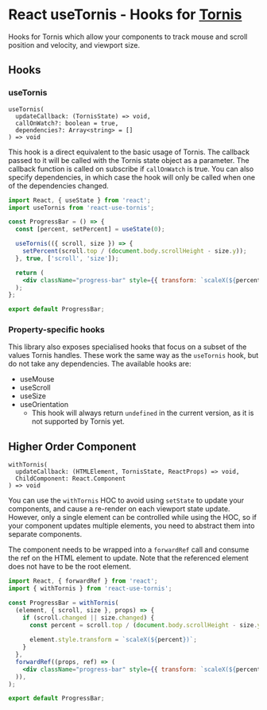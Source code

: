 # React useTornis - Hooks for [Tornis](https://github.com/robb0wen/tornis)

Hooks for Tornis which allow your components to track mouse and scroll position and velocity, and viewport size.

## Hooks

### useTornis

```
useTornis(
  updateCallback: (TornisState) => void,
  callOnWatch?: boolean = true,
  dependencies?: Array<string> = []
) => void
```

This hook is a direct equivalent to the basic usage of Tornis. The callback passed to it will be called with the Tornis state object as a parameter. The callback function is called on subscribe if `callOnWatch` is true. You can also specify dependencies, in which case the hook will only be called when one of the dependencies changed.

```jsx
import React, { useState } from 'react';
import useTornis from 'react-use-tornis';

const ProgressBar = () => {
  const [percent, setPercent] = useState(0);

  useTornis(({ scroll, size }) => {
    setPercent(scroll.top / (document.body.scrollHeight - size.y));
  }, true, ['scroll', 'size']);

  return (
    <div className="progress-bar" style={{ transform: `scaleX(${percent})` }} />
  );
};

export default ProgressBar;
```

### Property-specific hooks

This library also exposes specialised hooks that focus on a subset of the values Tornis handles. These work the same way as the `useTornis` hook, but do not take any dependencies.
The available hooks are:

* useMouse
* useScroll
* useSize
* useOrientation
  - This hook will always return `undefined` in the current version, as it is not supported by Tornis yet.
  
## Higher Order Component

```
withTornis(
  updateCallback: (HTMLElement, TornisState, ReactProps) => void,
  ChildComponent: React.Component
) => void
```

You can use the `withTornis` HOC to avoid using `setState` to update your components, and cause a re-render on each viewport state update. However, only a single element can be controlled while using the HOC, so if your component updates multiple elements, you need to abstract them into separate components.

The component needs to be wrapped into a `forwardRef` call and consume the ref on the HTML element to update. Note that the referenced element does not have to be the root element.

```jsx
import React, { forwardRef } from 'react';
import { withTornis } from 'react-use-tornis';

const ProgressBar = withTornis(
  (element, { scroll, size }, props) => {
    if (scroll.changed || size.changed) {
      const percent = scroll.top / (document.body.scrollHeight - size.y);
      
      element.style.transform = `scaleX(${percent})`;
    }
  },
  forwardRef((props, ref) => (
    <div className="progress-bar" style={{ transform: `scaleX(${percent})` }} />
  )),
);

export default ProgressBar;
```
